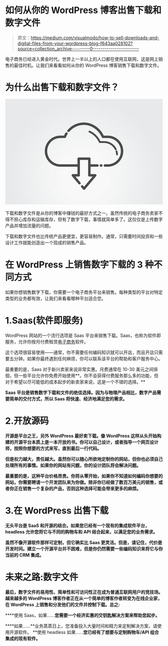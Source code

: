 # 如何从你的 WordPress 博客出售下载和数字文件

> 原文：<https://medium.com/visualmodo/how-to-sell-downloads-and-digital-files-from-your-wordpress-blog-f643aa028102?source=collection_archive---------0----------------------->

电子商务已经进入黄金时代。世界上一半以上的人口都在使用互联网，这是网上销售的最佳时机。让我们来看看如何从你的 WordPress 博客销售下载和数字文件。

# 为什么出售下载和数字文件？

![](img/b29336d27d74ab951b579f62e4df0682.png)

下载和数字文件是从你的博客中赚钱的最好方式之一。虽然传统的电子商务卖家不得不担心库存和运输库存，但有了数字下载，事情就简单多了。这仅仅是上传数字产品并增加流量的问题。

下载和数字文件也比传统产品更便宜，更容易制作。通常，只需要时间投资和一些设计工作就能创造出一个现成的销售产品。

# 在 WordPress 上销售数字下载的 3 种不同方式

如果你想销售数字下载，你需要一个电子商务平台来销售。每种类型的平台对特定类型的业务都有效，让我们来看看哪种平台适合您。

# 1.Saas(软件即服务)

WordPress 网站的一个流行选项是 Saas 平台来销售下载。Saas，也称为软件即服务，允许你按月付费租赁[电子商务](https://visualmodo.com/7-powerful-ecommerce-plugins/)软件。

这个选项很容易使用——通常，你不需要任何编码知识就可以开店，而且开店只需要五分钟。如果你最终遇到任何麻烦，你可以联系该平台的帮助和客户服务中心。

最重要的是，Saas 对于新兴卖家来说非常实惠。月费通常在 10-30 美元之间徘徊，但一些平台允许你免费开始使用**。你不会获得付费服务那么多的功能，但对于希望以尽可能低的成本起步的新卖家来说，这是一个不错的选择。**

**Saas 平台是销售数字下载和文件的绝佳选择。因为与物理产品相比，数字产品需要简单的交付方式，所以 Saas 将快速、经济地满足您的需求。**

# **2.开放源码**

**开源是平台之王，另外 WordPress 最好卖下载。像 WordPress 这样从头开始构建的开源平台本质上是一本开放的书。你可以自己设计，或者指导一个网页设计师，按照你想要的方式来写，直到最后一行代码。**

**但是权力越大，责任越大。虽然你可以随心所欲地定制你的网站，但你也必须自己处理所有的事情。如果你的网站有问题，你的设计团队将会解决问题。**

**最重要的是，这种平台价格昂贵。你将从零开始，如果你不知道如何编码你想要的网站，你需要聘请一个开发团队来为你做。除非你已经做了数百万美元的销售，或者你正在销售一个复杂的产品，否则这种选择可能会带来更多的麻烦。**

# **3.在 WordPress 出售下载**

**无头平台是 SaaS 和开源的结合。如果您已经有一个现有的集成软件平台，headless 允许您将它与不同的购物车和 API 结合起来，以满足您的业务需求。**

**虽然不像开源软件那样可定制，但它确实比 Saas 更灵活。但是，请记住，代价是开发时间。建立一个开源平台并不困难，但是你仍然需要一些编码知识来将它与你当前的 CRM 集成。**

# **未来之路:数字文件**

**最后，数字文件的易用性、简单性和可访问性正在成为普通互联网用户的竞技场。越来越多的 WordPress 博客作者正在从一个简单的博客作者转变为在线企业家，在 WordPress 上销售和分发他们的文件并控制下载。总之:**

****使用 Saas，如果……**您需要一个经济实惠的交钥匙解决方案来帮助您起步。**

****如果……**业务蒸蒸日上，您准备投入大量时间和精力来定制解决方案，请使用开源软件。
**使用 headless 如果……**您已经有了想要与定制购物车/API 组合集成的现有软件。**